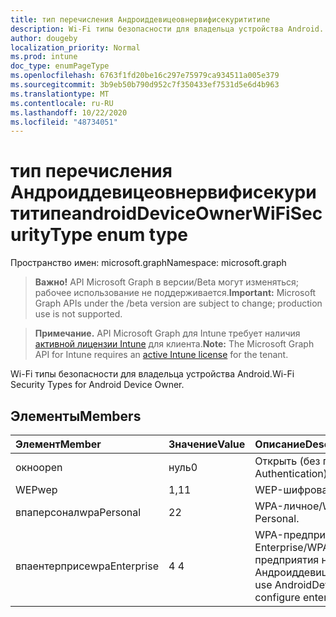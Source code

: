 ```yaml
---
title: тип перечисления Андроиддевицеовнервифисекурититипе
description: Wi-Fi типы безопасности для владельца устройства Android.
author: dougeby
localization_priority: Normal
ms.prod: intune
doc_type: enumPageType
ms.openlocfilehash: 6763f1fd20be16c297e75979ca934511a005e379
ms.sourcegitcommit: 3b9eb50b790d952c7f350433ef7531d5e6d4b963
ms.translationtype: MT
ms.contentlocale: ru-RU
ms.lasthandoff: 10/22/2020
ms.locfileid: "48734051"
---
```

# <a name="androiddeviceownerwifisecuritytype-enum-type"></a><span data-ttu-id="46a80-103">тип перечисления Андроиддевицеовнервифисекурититипе</span><span class="sxs-lookup"><span data-stu-id="46a80-103">androidDeviceOwnerWiFiSecurityType enum type</span></span>

<span data-ttu-id="46a80-104">Пространство имен: microsoft.graph</span><span class="sxs-lookup"><span data-stu-id="46a80-104">Namespace: microsoft.graph</span></span>

> <span data-ttu-id="46a80-105">**Важно!** API Microsoft Graph в версии/Beta могут изменяться; рабочее использование не поддерживается.</span><span class="sxs-lookup"><span data-stu-id="46a80-105">**Important:** Microsoft Graph APIs under the /beta version are subject to change; production use is not supported.</span></span>

> <span data-ttu-id="46a80-106">**Примечание.** API Microsoft Graph для Intune требует наличия [активной лицензии Intune](https://go.microsoft.com/fwlink/?linkid=839381) для клиента.</span><span class="sxs-lookup"><span data-stu-id="46a80-106">**Note:** The Microsoft Graph API for Intune requires an [active Intune license](https://go.microsoft.com/fwlink/?linkid=839381) for the tenant.</span></span>

<span data-ttu-id="46a80-107">Wi-Fi типы безопасности для владельца устройства Android.</span><span class="sxs-lookup"><span data-stu-id="46a80-107">Wi-Fi Security Types for Android Device Owner.</span></span>

## <a name="members"></a><span data-ttu-id="46a80-108">Элементы</span><span class="sxs-lookup"><span data-stu-id="46a80-108">Members</span></span>
|<span data-ttu-id="46a80-109">Элемент</span><span class="sxs-lookup"><span data-stu-id="46a80-109">Member</span></span>|<span data-ttu-id="46a80-110">Значение</span><span class="sxs-lookup"><span data-stu-id="46a80-110">Value</span></span>|<span data-ttu-id="46a80-111">Описание</span><span class="sxs-lookup"><span data-stu-id="46a80-111">Description</span></span>|
|:---|:---|:---|
|<span data-ttu-id="46a80-112">окно</span><span class="sxs-lookup"><span data-stu-id="46a80-112">open</span></span>|<span data-ttu-id="46a80-113">нуль</span><span class="sxs-lookup"><span data-stu-id="46a80-113">0</span></span>|<span data-ttu-id="46a80-114">Открыть (без проверки подлинности).</span><span class="sxs-lookup"><span data-stu-id="46a80-114">Open (No Authentication).</span></span>|
|<span data-ttu-id="46a80-115">WEP</span><span class="sxs-lookup"><span data-stu-id="46a80-115">wep</span></span>|<span data-ttu-id="46a80-116">1,1</span><span class="sxs-lookup"><span data-stu-id="46a80-116">1</span></span>|<span data-ttu-id="46a80-117">WEP-шифрование.</span><span class="sxs-lookup"><span data-stu-id="46a80-117">WEP Encryption.</span></span>|
|<span data-ttu-id="46a80-118">впаперсонал</span><span class="sxs-lookup"><span data-stu-id="46a80-118">wpaPersonal</span></span>|<span data-ttu-id="46a80-119">2</span><span class="sxs-lookup"><span data-stu-id="46a80-119">2</span></span>|<span data-ttu-id="46a80-120">WPA-личное/WPA2-личное.</span><span class="sxs-lookup"><span data-stu-id="46a80-120">WPA-Personal/WPA2-Personal.</span></span>|
|<span data-ttu-id="46a80-121">впаентерприсе</span><span class="sxs-lookup"><span data-stu-id="46a80-121">wpaEnterprise</span></span>|<span data-ttu-id="46a80-122">4 </span><span class="sxs-lookup"><span data-stu-id="46a80-122">4</span></span>|<span data-ttu-id="46a80-123">WPA-предприятие/WPA2-предприятие.</span><span class="sxs-lookup"><span data-stu-id="46a80-123">WPA-Enterprise/WPA2-Enterprise.</span></span> <span data-ttu-id="46a80-124">Для настройки параметров предприятия необходимо использовать тип Андроиддевицеовнерентерприсевификонфигуратион.</span><span class="sxs-lookup"><span data-stu-id="46a80-124">Must use AndroidDeviceOwnerEnterpriseWifiConfiguration type to configure enterprise options.</span></span>|





